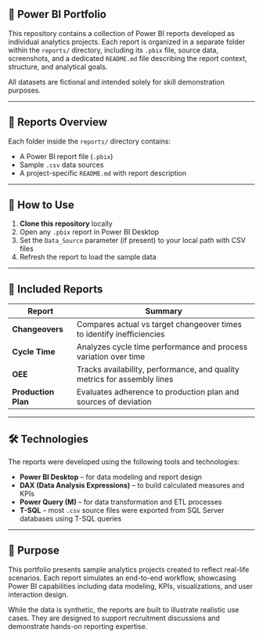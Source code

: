 ## 📁 Power BI Portfolio

This repository contains a collection of Power BI reports developed as individual analytics projects. Each report is organized in a separate folder within the `reports/` directory, including its `.pbix` file, source data, screenshots, and a dedicated `README.md` file describing the report context, structure, and analytical goals.

All datasets are fictional and intended solely for skill demonstration purposes.

---

## 📁 Reports Overview

Each folder inside the `reports/` directory contains:
- A Power BI report file (`.pbix`)
- Sample `.csv` data sources
- A project-specific `README.md` with report description

---

## 🧱 How to Use

1. **Clone this repository** locally
2. Open any `.pbix` report in Power BI Desktop
3. Set the `Data_Source` parameter (if present) to your local path with CSV files
4. Refresh the report to load the sample data

---

## 🧪 Included Reports

| Report | Summary |
|--------|---------|
| **Changeovers** | Compares actual vs target changeover times to identify inefficiencies |
| **Cycle Time** | Analyzes cycle time performance and process variation over time |
| **OEE** | Tracks availability, performance, and quality metrics for assembly lines |
| **Production Plan** | Evaluates adherence to production plan and sources of deviation |

---

## 🛠️ Technologies

The reports were developed using the following tools and technologies:

- **Power BI Desktop** – for data modeling and report design
- **DAX (Data Analysis Expressions)** – to build calculated measures and KPIs
- **Power Query (M)** – for data transformation and ETL processes
- **T-SQL** – most `.csv` source files were exported from SQL Server databases using T-SQL queries

---

## 📌 Purpose

This portfolio presents sample analytics projects created to reflect real-life scenarios. Each report simulates an end-to-end workflow, showcasing Power BI capabilities including data modeling, KPIs, visualizations, and user interaction design.

While the data is synthetic, the reports are built to illustrate realistic use cases. They are designed to support recruitment discussions and demonstrate hands-on reporting expertise.
